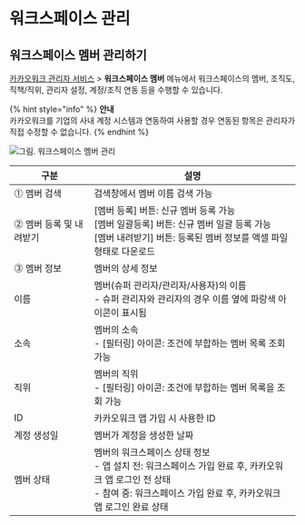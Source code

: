 # 워크스페이스 관리

## 워크스페이스 멤버 관리하기

[카카오워크 관리자 서비스](https://admin.kakaowork.com/) > **워크스페이스 멤버** 메뉴에서 워크스페이스의 멤버, 조직도, 직책/직위, 관리자 설정, 계정/조직 연동 등을 수행할 수 있습니다.

{% hint style="info" %}
**안내**<br>
카카오워크를 기업의 사내 계정 시스템과 연동하여 사용할 경우 연동된 항목은 관리자가 직접 수정할 수 없습니다.
{% endhint %}


![그림. 워크스페이스 멤버 관리](https://s3-us-west-2.amazonaws.com/secure.notion-static.com/02201c00-a65b-4e2a-94d2-bd63a6f81e19/%EC%9B%8C%ED%81%AC%EC%8A%A4%ED%8E%98%EC%9D%B4%EC%8A%A4\_%EB%A9%A4%EB%B2%84\_%EA%B4%80%EB%A6%AC.png)


| 구분 | 설명 |
| --- | --- |
| ⓵ 멤버 검색 | 검색창에서 멤버 이름 검색 가능 |
| ⓶ 멤버 등록 및 내려받기 | [멤버 등록] 버튼: 신규 멤버 등록 가능<br>[멤버 일괄등록] 버튼: 신규 멤버 일괄 등록 가능<br>[멤버 내려받기] 버튼: 등록된 멤버 정보를 액셀 파일 형태로 다운로드  |
| ⓷ 멤버 정보   | 멤버의 상세 정보 |
|      이름 | 멤버(슈퍼 관리자/관리자/사용자)의 이름<br>- 슈퍼 관리자와 관리자의 경우 이름 옆에 파랑색 아이콘이 표시됨 |
|      소속 | 멤버의 소속<br>- [필터링] 아이콘: 조건에 부합하는 멤버 목록 조회 가능 |
|      직위 | 멤버의 직위<br>- [필터링] 아이콘: 조건에 부합하는 멤버 목록을 조회 가능 |
|      ID | 카카오워크 앱 가입 시 사용한 ID |
|      계정 생성일 | 멤버가 계정을 생성한 날짜 |
|      멤버 상태 | 멤버의 워크스페이스 상태 정보<br>-  앱 설치 전: 워크스페이스 가입 완료 후, 카카오워크 앱 로그인 전 상태<br>-  참여 중: 워크스페이스 가입 완료 후, 카카오워크 앱 로그인 완료 상태 |
